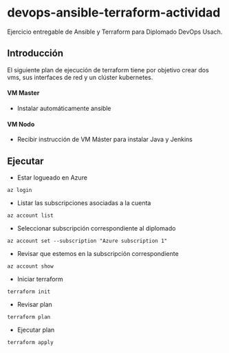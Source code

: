 # devops-ansible-terraform-actividad
 Ejercicio entregable de Ansible y Terraform para Diplomado DevOps Usach.

## Introducción

El siguiente plan de ejecución de terraform tiene por objetivo crear dos vms, sus interfaces de red y un clúster kubernetes.

#### VM Master

- Instalar automáticamente ansible

#### VM Nodo

- Recibir instrucción de VM Máster para instalar Java y Jenkins

## Ejecutar

- Estar logueado en Azure

```
az login
````

- Listar las subscripciones asociadas a la cuenta

```
az account list
````

- Seleccionar subscripción correspondiente al diplomado

```
az account set --subscription "Azure subscription 1"
````

- Revisar que estemos en la subscripción correspondiente

```
az account show
````

- Iniciar terraform

````
terraform init
````

- Revisar plan

````
terraform plan
````

- Ejecutar plan

````
terraform apply
````

